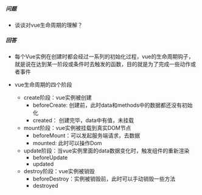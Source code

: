 ###  

##### 问题

- 谈谈对vue生命周期的理解？

##### 回答

- 每个Vue实例在创建时都会经过一系列的初始化过程，vue的生命周期钩子，就是说在达到某一阶段或条件时去触发的函数，目的就是为了完成一些动作或者事件

- vue生命周期的四个阶段

  - create阶段：vue实例被创建
    - beforeCreate: 创建前，此时data和methods中的数据都还没有初始化
    - created： 创建完毕，data中有值，未挂载
  - mount阶段：vue实例被挂载到真实DOM节点
    - beforeMount：可以发起服务端请求，去数据
    - mounted:  此时可以操作Dom
  - update阶段：当vue实例里面的data数据变化时，触发组件的重新渲染
    - beforeUpdate
    - updated
  - destroy阶段：vue实例被销毁
    - beforeDestroy：实例被销毁前，此时可以手动销毁一些方法
    - destroyed

  ​